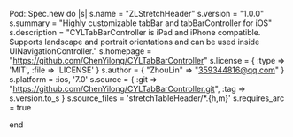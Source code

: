 Pod::Spec.new do |s|
s.name         = "ZLStretchHeader"
s.version      = "1.0.0"
s.summary      = "Highly customizable tabBar and tabBarController for iOS"
s.description  = "CYLTabBarController is iPad and iPhone compatible. Supports landscape and portrait orientations and can be used inside UINavigationController."
s.homepage     = "https://github.com/ChenYilong/CYLTabBarController"
s.license      = { :type => 'MIT', :file => 'LICENSE' }
s.author       = { "ZhouLin" => "359344816@qq.com" }
s.platform     = :ios, '7.0'
s.source       = { :git => "https://github.com/ChenYilong/CYLTabBarController.git", :tag => s.version.to_s }
s.source_files  = 'stretchTableHeader/*.{h,m}'
s.requires_arc = true

end